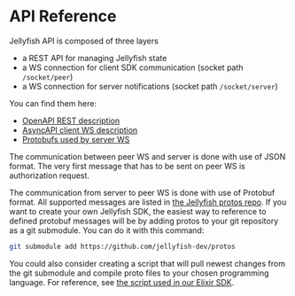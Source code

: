 # API Reference

Jellyfish API is composed of three layers
* a REST API for managing Jellyfish state
* a WS connection for client SDK communication (socket path `/socket/peer`) 
* a WS connection for server notifications (socket path `/socket/server`)

You can find them here:
* [OpenAPI REST description](https://github.com/jellyfish-dev/jellyfish/blob/main/openapi.yaml)
* [AsyncAPI client WS description](https://github.com/jellyfish-dev/jellyfish/blob/main/docs/jellyfish-ws.yaml)
* [Protobufs used by server WS](https://github.com/jellyfish-dev/protos/blob/RTC-231-move-server-notifications-to-protobuffs/jellyfish/server_notifications.proto)

The communication between peer WS and server is done with use of JSON format.
The very first message that has to be sent on peer WS is
authorization request.


The communication from server to peer WS is done with use of Protobuf format.
All supported messages are listed in [the Jellyfish protos repo](https://github.com/jellyfish-dev/protos).
If you want to create your own Jellyfish SDK, the easiest way to reference to defined protobuf messages will be by adding protos to your git repository as a git submodule. You can do it with this command:
```bash
git submodule add https://github.com/jellyfish-dev/protos
```
You could also consider creating a script that will pull newest changes from the git submodule and compile proto files to your chosen programming language. For reference, see [the script used in our Elixir SDK](https://github.com/jellyfish-dev/elixir_server_sdk/blob/RTC-231-move-server-notifications-to-protobuffs/compile_proto.sh).
